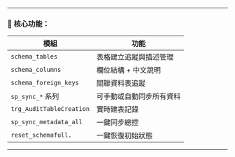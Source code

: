 
---

### 🧾 核心功能：

| 模組 | 功能 |
|------|------|
| `schema_tables` | 表格建立追蹤與描述管理 |
| `schema_columns` | 欄位結構 + 中文說明 |
| `schema_foreign_keys` | 關聯資料表追蹤 |
| `sp_sync_*` 系列 | 可手動或自動同步所有資料 |
| `trg_AuditTableCreation` | 實時建表記錄 |
| `sp_sync_metadata_all` | 一鍵同步總控 |
| `reset_schemafull.` | 一鍵恢復初始狀態 |

---

